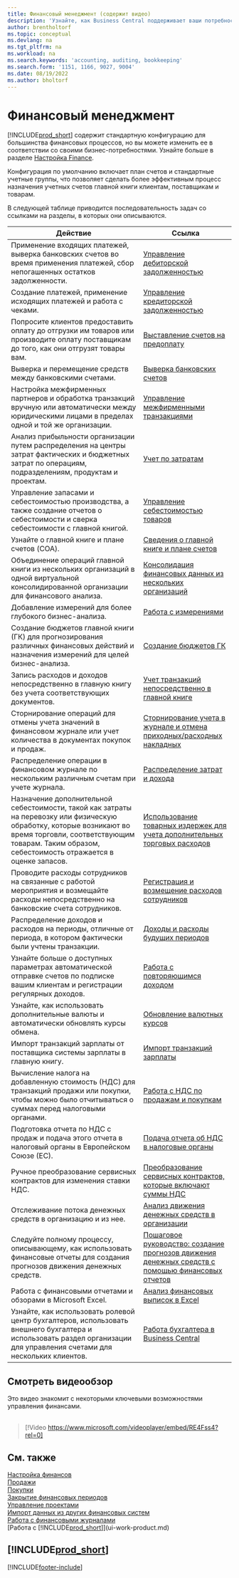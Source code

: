 ```yaml
---
title: Финансовый менеджмент (содержит видео)
description: 'Узнайте, как Business Central поддерживает ваши потребности в финансовом управлении, бухгалтерском учете, аудите или ведении бухгалтерского учета.'
author: brentholtorf
ms.topic: conceptual
ms.devlang: na
ms.tgt_pltfrm: na
ms.workload: na
ms.search.keywords: 'accounting, auditing, bookkeeping'
ms.search.form: '1151, 1166, 9027, 9004'
ms.date: 08/19/2022
ms.author: bholtorf
---
```

# <a name="financial-management"></a>Финансовый менеджмент

[!INCLUDE[prod_short](includes/prod_short.md)] содержит стандартную конфигурацию для большинства финансовых процессов, но вы можете изменить ее в соответствии со своими бизнес-потребностями. Узнайте больше в разделе [Настройка Finance](finance-setup-finance.md).

Конфигурация по умолчанию включает план счетов и стандартные учетные группы, что позволяет сделать более эффективным процесс назначения учетных счетов главной книги клиентам, поставщикам и товарам.  

В следующей таблице приводится последовательность задач со ссылками на разделы, в которых они описываются.  

| Действие | Ссылка |
| --- | --- |
| Применение входящих платежей, выверка банковских счетов во время применения платежей, сбор непогашенных остатков задолженности. |[Управление дебиторской задолженностью](receivables-manage-receivables.md) |
| Создание платежей, применение исходящих платежей и работа с чеками. |[Управление кредиторской задолженностью](payables-manage-payables.md) |
|Попросите клиентов предоставить оплату до отгрузки им товаров или производите оплату поставщикам до того, как они отгрузят товары вам.|[Выставление счетов на предоплату](finance-invoice-prepayments.md)|
| Выверка и перемещение средств между банковскими счетами. |[Выверка банковских счетов](bank-manage-bank-accounts.md) |
|Настройка межфирменных партнеров и обработка транзакций вручную или автоматически между юридическими лицами в пределах одной и той же организации.|[Управление межфирменными транзакциями](intercompany-manage.md)|
|Анализ прибыльности организации путем распределения на центры затрат фактических и бюджетных затрат по операциям, подразделениям, продуктам и проектам.|[Учет по затратам](finance-manage-cost-accounting.md)|
|Управление запасами и себестоимостью производства, а также создание отчетов о себестоимости и сверка себестоимости с главной книгой.|[Управление себестоимостью товаров](finance-manage-inventory-costs.md)|
| Узнайте о главной книге и плане счетов (COA). |[Сведения о главной книге и плане счетов](finance-general-ledger.md) |
|Объединение операций главной книги из нескольких организаций в одной виртуальной консолидированной организации для финансового анализа.|[Консолидация финансовых данных из нескольких организаций](finance-consolidated-company-reporting.md)|
| Добавление измерений для более глубокого бизнес-анализа. |[Работа с измерениями](finance-dimensions.md) |
| Создание бюджетов главной книги (ГК) для прогнозирования различных финансовых действий и назначения измерений для целей бизнес-анализа. |[Создание бюджетов ГК](finance-how-create-budgets.md) |
|Запись расходов и доходов непосредственно в главную книгу без учета соответствующих документов.|[Учет транзакций непосредственно в главной книге](finance-how-post-transactions-directly.md)|
|Сторнирование операций для отмены учета значений в финансовом журнале или учет количества в документах покупок и продаж. |[Сторнирование учета в журнале и отмена приходных/расходных накладных](finance-how-reverse-journal-posting.md)|
|Распределение операции в финансовом журнале по нескольким различным счетам при учете журнала. |[Распределение затрат и дохода](year-allocate-costs-income.md) |
| Назначение дополнительной себестоимости, такой как затраты на перевозку или физическую обработку, которые возникают во время торговли, соответствующим товарам. Таким образом, себестоимость отражается в оценке запасов. |[Использование товарных издержек для учета дополнительных торговых расходов](payables-how-assign-item-charges.md) |
|Проводите расходы сотрудников на связанные с работой мероприятия и возмещайте расходы непосредственно на банковские счета сотрудников.|[Регистрация и возмещение расходов сотрудников](finance-how-record-reimburse-employee-expenses.md)|
| Распределение доходов и расходов на периоды, отличные от периода, в котором фактически были учтены транзакции. |[Доходы и расходы будущих периодов](finance-how-defer-revenue-expenses.md)|
| Узнайте больше о доступных параметрах автоматической отправке счетов по подписке вашим клиентам и регистрации регулярных доходов. |[Работа с повторяющимся доходом](finance-recurring-invoicing.md)|
|Узнайте, как использовать дополнительные валюты и автоматически обновлять курсы обмена. |[Обновление валютных курсов](finance-how-update-currencies.md)|
| Импорт транзакций зарплаты от поставщика системы зарплаты в главную книгу. |[Импорт транзакций зарплаты](finance-how-import-payroll-transactions.md)|
|Вычисление налога на добавленную стоимость (НДС) для транзакций продажи или покупки, чтобы можно было отчитываться о суммах перед налоговыми органами.|[Работа с НДС по продажам и покупкам](finance-work-with-vat.md)|
|Подготовка отчета по НДС с продаж и подача этого отчета в налоговый органы в Европейском Союзе (ЕС). | [Подача отчета об НДС в налоговые органы](finance-how-report-vat.md)|
|Ручное преобразование сервисных контрактов для изменения ставки НДС.|[Преобразование сервисных контрактов, которые включают суммы НДС](service-how-to-convert-service-contracts.md)|
| Отслеживание потока денежных средств в организацию и из нее. |[Анализ движения денежных средств в организации](finance-analyze-cash-flow.md) |
|Следуйте полному процессу, описывающему, как использовать финансовые отчеты для создания прогнозов движения денежных средств.|[Пошаговое руководство: создание прогнозов движения денежных средств с помощью финансовых отчетов](walkthrough-making-cash-flow-forecasts-by-using-account-schedules.md)|
| Работа с финансовыми отчетами и обзорами в Microsoft Excel. |[Анализ финансовых выписок в Excel](finance-analyze-excel.md) |
|Узнайте, как использовать ролевой центр бухгалтеров, использовать внешнего бухгалтера и использовать раздел организации для управления счетами для нескольких клиентов.|[Работа бухгалтера в Business Central](finance-accounting.md)|  

## <a name="take-a-video-tour"></a>Смотреть видеообзор

Это видео знакомит с некоторыми ключевыми возможностями управления финансами. <br><br>  

> [!Video https://www.microsoft.com/videoplayer/embed/RE4Fss4?rel=0]

## <a name="see-also"></a>См. также

[Настройка финансов](finance-setup-finance.md)  
[Продажи](sales-manage-sales.md)  
[Покупки](purchasing-manage-purchasing.md)  
[Закрытие финансовых периодов](year-close-years-periods.md)  
[Управление проектами](projects-manage-projects.md)  
[Импорт данных из других финансовых систем](across-import-data-configuration-packages.md)  
[Работа с финансовыми журналами](ui-work-general-journals.md)  
[Работа с [!INCLUDE[prod_short](includes/prod_short.md)]](ui-work-product.md)  

## [!INCLUDE[prod_short](includes/free_trial_md.md)]  

[!INCLUDE[footer-include](includes/footer-banner.md)]
